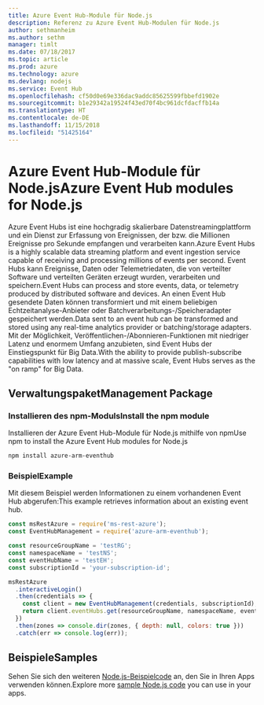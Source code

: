 ```yaml
---
title: Azure Event Hub-Module für Node.js
description: Referenz zu Azure Event Hub-Modulen für Node.js
author: sethmanheim
ms.author: sethm
manager: timlt
ms.date: 07/18/2017
ms.topic: article
ms.prod: azure
ms.technology: azure
ms.devlang: nodejs
ms.service: Event Hub
ms.openlocfilehash: cf50d0e69e336dac9addc85625599fbbefd1902e
ms.sourcegitcommit: b1e29342a19524f43ed70f4bc961dcfdacffb14a
ms.translationtype: HT
ms.contentlocale: de-DE
ms.lasthandoff: 11/15/2018
ms.locfileid: "51425164"
---
```

# <a name="azure-event-hub-modules-for-nodejs"></a><span data-ttu-id="99318-103">Azure Event Hub-Module für Node.js</span><span class="sxs-lookup"><span data-stu-id="99318-103">Azure Event Hub modules for Node.js</span></span>

<span data-ttu-id="99318-104">Azure Event Hubs ist eine hochgradig skalierbare Datenstreamingplattform und ein Dienst zur Erfassung von Ereignissen, der bzw. die Millionen Ereignisse pro Sekunde empfangen und verarbeiten kann.</span><span class="sxs-lookup"><span data-stu-id="99318-104">Azure Event Hubs is a highly scalable data streaming platform and event ingestion service capable of receiving and processing millions of events per second.</span></span> <span data-ttu-id="99318-105">Event Hubs kann Ereignisse, Daten oder Telemetriedaten, die von verteilter Software und verteilten Geräten erzeugt wurden, verarbeiten und speichern.</span><span class="sxs-lookup"><span data-stu-id="99318-105">Event Hubs can process and store events, data, or telemetry produced by distributed software and devices.</span></span> <span data-ttu-id="99318-106">An einen Event Hub gesendete Daten können transformiert und mit einem beliebigen Echtzeitanalyse-Anbieter oder Batchverarbeitungs-/Speicheradapter gespeichert werden.</span><span class="sxs-lookup"><span data-stu-id="99318-106">Data sent to an event hub can be transformed and stored using any real-time analytics provider or batching/storage adapters.</span></span> <span data-ttu-id="99318-107">Mit der Möglichkeit, Veröffentlichen-/Abonnieren-Funktionen mit niedriger Latenz und enormem Umfang anzubieten, sind Event Hubs der Einstiegspunkt für Big Data.</span><span class="sxs-lookup"><span data-stu-id="99318-107">With the ability to provide publish-subscribe capabilities with low latency and at massive scale, Event Hubs serves as the "on ramp" for Big Data.</span></span>

## <a name="management-package"></a><span data-ttu-id="99318-108">Verwaltungspaket</span><span class="sxs-lookup"><span data-stu-id="99318-108">Management Package</span></span>

### <a name="install-the-npm-module"></a><span data-ttu-id="99318-109">Installieren des npm-Moduls</span><span class="sxs-lookup"><span data-stu-id="99318-109">Install the npm module</span></span> 

<span data-ttu-id="99318-110">Installieren der Azure Event Hub-Module für Node.js mithilfe von npm</span><span class="sxs-lookup"><span data-stu-id="99318-110">Use npm to install the Azure Event Hub modules for Node.js</span></span>

```bash
npm install azure-arm-eventhub
```

### <a name="example"></a><span data-ttu-id="99318-111">Beispiel</span><span class="sxs-lookup"><span data-stu-id="99318-111">Example</span></span>

<span data-ttu-id="99318-112">Mit diesem Beispiel werden Informationen zu einem vorhandenen Event Hub abgerufen:</span><span class="sxs-lookup"><span data-stu-id="99318-112">This example retrieves information about an existing event hub.</span></span>

```javascript
const msRestAzure = require('ms-rest-azure');
const EventHubManagement = require('azure-arm-eventhub');

const resourceGroupName = 'testRG';
const namespaceName = 'testNS';
const eventHubName = 'testEH';
const subscriptionId = 'your-subscription-id';

msRestAzure
  .interactiveLogin()
  .then(credentials => {
    const client = new EventHubManagement(credentials, subscriptionId);
    return client.eventHubs.get(resourceGroupName, namespaceName, eventHubName);
  })
  .then(zones => console.dir(zones, { depth: null, colors: true }))
  .catch(err => console.log(err));
```

## <a name="samples"></a><span data-ttu-id="99318-113">Beispiele</span><span class="sxs-lookup"><span data-stu-id="99318-113">Samples</span></span>

<span data-ttu-id="99318-114">Sehen Sie sich den weiteren [Node.js-Beispielcode](https://azure.microsoft.com/resources/samples/?platform=nodejs) an, den Sie in Ihren Apps verwenden können.</span><span class="sxs-lookup"><span data-stu-id="99318-114">Explore more [sample Node.js code](https://azure.microsoft.com/resources/samples/?platform=nodejs) you can use in your apps.</span></span>
